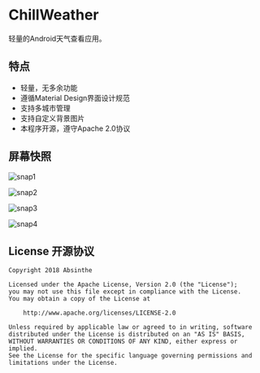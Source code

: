 # ChillWeather
轻量的Android天气查看应用。

## 特点
- 轻量，无多余功能
- 遵循Material Design界面设计规范
- 支持多城市管理
- 支持自定义背景图片
- 本程序开源，遵守Apache 2.0协议

## 屏幕快照
![snap1](https://github.com/zhaobozhen/chillweather/raw/master/sampledata/Screenshot_1.png)

![snap2](https://github.com/zhaobozhen/chillweather/raw/master/sampledata/Screenshot_2.png)

![snap3](https://github.com/zhaobozhen/chillweather/raw/master/sampledata/Screenshot_3.png)

![snap4](https://github.com/zhaobozhen/chillweather/raw/master/sampledata/Screenshot_4.png)

## License 开源协议

```
Copyright 2018 Absinthe

Licensed under the Apache License, Version 2.0 (the "License");
you may not use this file except in compliance with the License.
You may obtain a copy of the License at

    http://www.apache.org/licenses/LICENSE-2.0

Unless required by applicable law or agreed to in writing, software
distributed under the License is distributed on an "AS IS" BASIS,
WITHOUT WARRANTIES OR CONDITIONS OF ANY KIND, either express or implied.
See the License for the specific language governing permissions and
limitations under the License.
```
